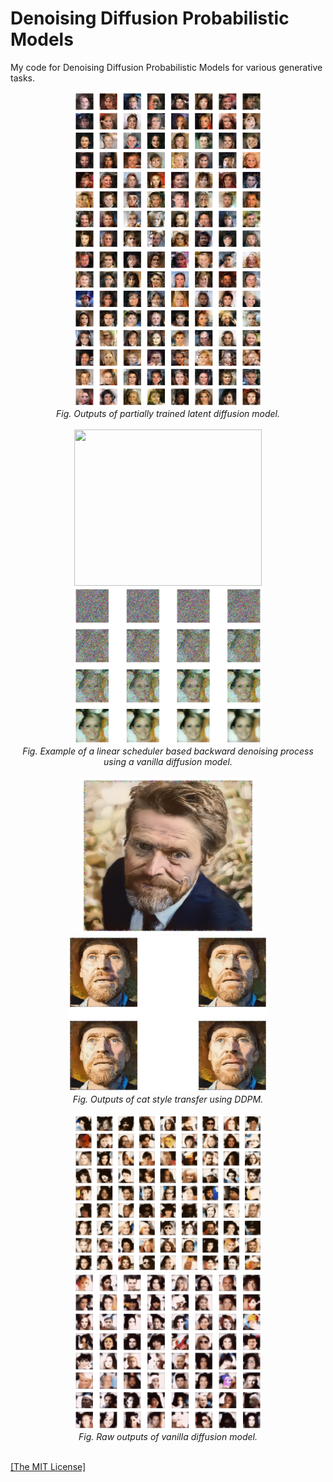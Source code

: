 <h1>Denoising Diffusion Probabilistic Models</h1>
<p>My code for Denoising Diffusion Probabilistic Models for various generative tasks.</p>

<p align="center">
    <img width="300" height="250" src="https://github.com/AgamChopra/Diffusion-generator/blob/main/imgs/LDM_2.png">
    <img width="300" height="250" src="https://github.com/AgamChopra/Diffusion-generator/blob/main/imgs/LDM_9.png">
    <br><i>Fig. Outputs of partially trained latent diffusion model.</i><br>
    <br>
    <img width="300" height="250" src="https://github.com/AgamChopra/Diffusion-generator/blob/main/imgs/faces_00-3.gif">
    <img width="300" height="250" src="https://github.com/AgamChopra/Diffusion-generator/blob/main/imgs/faces_06.png">
    <br><i>Fig. Example of a linear scheduler based backward denoising process using a vanilla diffusion model.</i><br>
    <br>
    <img width="280" height="250" src="https://github.com/AgamChopra/Diffusion-generator/blob/main/imgs/style-transfer-01%20(2).png">
    <img width="320" height="250" src="https://github.com/AgamChopra/Diffusion-generator/blob/main/imgs/style-transfer-01%20(4).png">
    <br><i>Fig. Outputs of cat style transfer using DDPM.</i><br>
    <br>
    <img width="300" height="250" src="https://github.com/AgamChopra/Diffusion-generator/blob/main/imgs/faces_03.png">
    <img width="300" height="250" src="https://github.com/AgamChopra/Diffusion-generator/blob/main/imgs/faces_05.png">
    <br><i>Fig. Raw outputs of vanilla diffusion model.</i><br>
    <br>
</p>

<p><a href="https://raw.githubusercontent.com/AgamChopra/Diffusion-generator/main/LICENSE" target="blank">[The MIT License]</a></p>
